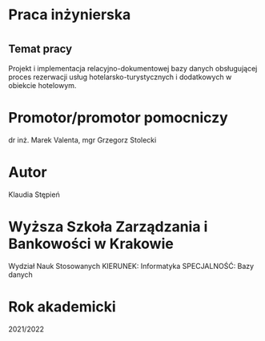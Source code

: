 # Praca inżynierska

# <h2>Temat pracy</h2>

<p>Projekt i implementacja relacyjno-dokumentowej bazy danych obsługującej proces rezerwacji usług hotelarsko-turystycznych i dodatkowych w obiekcie hotelowym.
</p>

# Promotor/promotor pomocniczy

<p>dr inż. Marek Valenta, mgr Grzegorz Stolecki</p>

# Autor

<p>Klaudia Stępień</p>

# Wyższa Szkoła Zarządzania i Bankowości w Krakowie

<p>Wydział Nauk Stosowanych
KIERUNEK: Informatyka
SPECJALNOŚĆ: Bazy danych
</p>

# Rok akademicki

<p>2021/2022</p>
